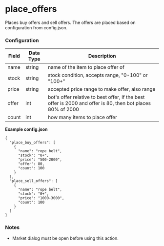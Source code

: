 # place_offers

Places buy offers and sell offers. The offers are placed based on configuration from config.json.

### Configuration

| Field | Data Type | Description                                                                                                |
| ----- | --------- | ---------------------------------------------------------------------------------------------------------- |
| name  | string    | name of the item to place offer of                                                                         |
| stock | string    | stock condition, accepts range, "0-100" or "100+"                                                          |
| price | string    | accepted price range to make offer, also range                                                             |
| offer | int       | bot's offer relative to best offer, if the best offer is 2000 and offer is 80, then bot places 80% of 2000 |
| count | int       | how many items to place offer                                                                              |

**Example config.json**

```
{
  "place_buy_offers": [
    {
      "name": "rope belt",
      "stock": "0+",
      "price": "500-2000",
      "offer": 80,
      "count": 100
    }
  ],
  "place_sell_offers": [
    {
      "name": "rope belt",
      "stock": "0+",
      "price": "1000-3000",
      "count": 100
    }
  ]
}
```

### Notes

- Market dialog must be open before using this action.
